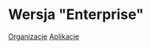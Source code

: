 # Wersja "Enterprise"

[Organizacje](/enterprise/organizations.md)
[Aplikacje](/enterprise/appliacations.md)
